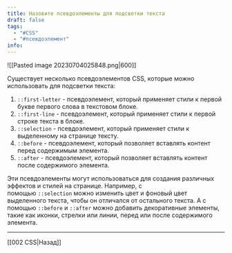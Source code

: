 ```yaml
---
title: Назовите псевдоэлементы для подсветки текста
draft: false
tags:
  - "#CSS"
  - "#псевдоэлемент"
info:
---
```

![[Pasted image 20230704025848.png|600]]

Существует несколько псевдоэлементов CSS, которые можно использовать для подсветки текста:

1. `::first-letter` - псевдоэлемент, который применяет стили к первой букве первого слова в текстовом блоке.
2. `::first-line` - псевдоэлемент, который применяет стили к первой строке текста в блоке.
3. `::selection` - псевдоэлемент, который применяет стили к выделенному на странице тексту.
4. `::before` - псевдоэлемент, который позволяет вставлять контент перед содержимым элемента.
5. `::after` - псевдоэлемент, который позволяет вставлять контент после содержимого элемента.

Эти псевдоэлементы могут использоваться для создания различных эффектов и стилей на странице. Например, с помощью `::selection` можно изменить цвет и фоновый цвет выделенного текста, чтобы он отличался от остального текста. А с помощью `::before` и `::after` можно добавить декоративные элементы, такие как иконки, стрелки или линии, перед или после содержимого элемента.

---

[[002 CSS|Назад]]